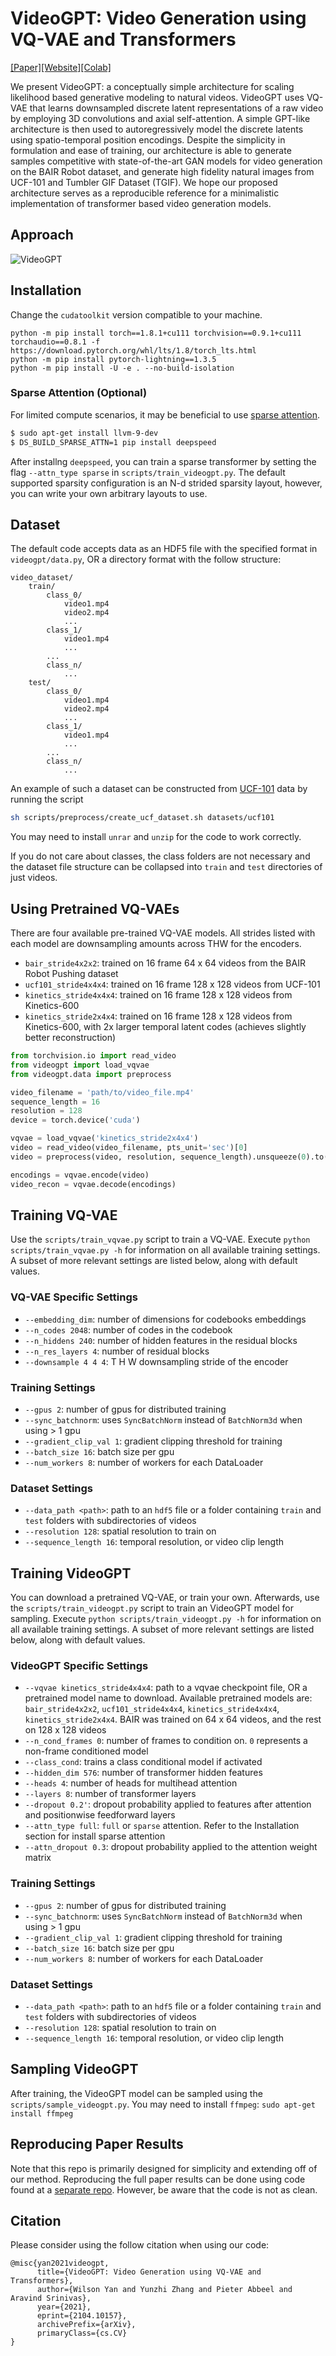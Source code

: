 # VideoGPT: Video Generation using VQ-VAE and Transformers

[[Paper]](https://arxiv.org/abs/2104.10157)[[Website]](https://wilson1yan.github.io/videogpt/index.html)[[Colab]](https://colab.research.google.com/github/wilson1yan/VideoGPT/blob/master/notebooks/Using_VideoGPT.ipynb)

We present VideoGPT: a conceptually simple architecture for scaling likelihood based generative modeling to natural videos. VideoGPT uses VQ-VAE that learns downsampled discrete latent representations of a raw video by employing 3D convolutions and axial self-attention. A simple GPT-like architecture is then used to autoregressively model the discrete latents using spatio-temporal position encodings. Despite the simplicity in formulation and ease of training, our architecture is able to generate samples competitive with state-of-the-art GAN models for video generation on the BAIR Robot dataset, and generate high fidelity natural images from UCF-101 and Tumbler GIF Dataset (TGIF). We hope our proposed architecture serves as a reproducible reference for a minimalistic implementation of transformer based video generation models.


## Approach
![VideoGPT](VideoGPT.png)

## Installation
Change the `cudatoolkit` version compatible to your machine.

[comment]: <> (```bash)

[comment]: <> ($ conda install --yes -c pytorch pytorch=1.7.1 torchvision cudatoolkit=11.0)

[comment]: <> ($ pip install git+https://github.com/wilson1yan/VideoGPT.git)

[comment]: <> (```)
```
python -m pip install torch==1.8.1+cu111 torchvision==0.9.1+cu111 torchaudio==0.8.1 -f https://download.pytorch.org/whl/lts/1.8/torch_lts.html
python -m pip install pytorch-lightning==1.3.5
python -m pip install -U -e . --no-build-isolation
```

### Sparse Attention (Optional)
For limited compute scenarios, it may be beneficial to use [sparse attention](https://arxiv.org/abs/1904.10509).
```bash
$ sudo apt-get install llvm-9-dev
$ DS_BUILD_SPARSE_ATTN=1 pip install deepspeed
```
After installng `deepspeed`, you can train a sparse transformer by setting the flag `--attn_type sparse` in `scripts/train_videogpt.py`. The default supported sparsity configuration is an N-d strided sparsity layout, however, you can write your own arbitrary layouts to use.

## Dataset
The default code accepts data as an HDF5 file with the specified format in `videogpt/data.py`, OR a directory format with the follow structure:
```
video_dataset/
    train/
        class_0/
            video1.mp4
            video2.mp4
            ...
        class_1/
            video1.mp4
            ...
        ...
        class_n/
            ...
    test/
        class_0/
            video1.mp4
            video2.mp4
            ...
        class_1/
            video1.mp4
            ...
        ...
        class_n/
            ...
```
An example of such a dataset can be constructed from [UCF-101](https://www.crcv.ucf.edu/data/UCF101.php) data by running the script 
```bash
sh scripts/preprocess/create_ucf_dataset.sh datasets/ucf101
``` 
You may need to install `unrar` and `unzip` for the code to work correctly.

If you do not care about classes, the class folders are not necessary and the dataset file structure can be collapsed into `train` and `test` directories of just videos.

## Using Pretrained VQ-VAEs
There are four available pre-trained VQ-VAE models. All strides listed with each model are downsampling amounts across THW for the encoders.
* `bair_stride4x2x2`: trained on 16 frame 64 x 64 videos from the BAIR Robot Pushing dataset
* `ucf101_stride4x4x4`: trained on 16 frame 128 x 128 videos from UCF-101
* `kinetics_stride4x4x4`: trained on 16 frame 128 x 128 videos from Kinetics-600
* `kinetics_stride2x4x4`: trained on 16 frame 128 x 128 videos from Kinetics-600, with 2x larger temporal latent codes (achieves slightly better reconstruction)
```python
from torchvision.io import read_video
from videogpt import load_vqvae
from videogpt.data import preprocess

video_filename = 'path/to/video_file.mp4'
sequence_length = 16
resolution = 128
device = torch.device('cuda')

vqvae = load_vqvae('kinetics_stride2x4x4')
video = read_video(video_filename, pts_unit='sec')[0]
video = preprocess(video, resolution, sequence_length).unsqueeze(0).to(device)

encodings = vqvae.encode(video)
video_recon = vqvae.decode(encodings)
```

## Training VQ-VAE
Use the `scripts/train_vqvae.py` script to train a VQ-VAE. Execute `python scripts/train_vqvae.py -h` for information on all available training settings. A subset of more relevant settings are listed below, along with default values.
### VQ-VAE Specific Settings
* `--embedding_dim`: number of dimensions for codebooks embeddings
* `--n_codes 2048`: number of codes in the codebook
* `--n_hiddens 240`: number of hidden features in the residual blocks
* `--n_res_layers 4`: number of residual blocks
* `--downsample 4 4 4`: T H W downsampling stride of the encoder

### Training Settings
* `--gpus 2`: number of gpus for distributed training
* `--sync_batchnorm`: uses `SyncBatchNorm` instead of `BatchNorm3d` when using > 1 gpu
* `--gradient_clip_val 1`: gradient clipping threshold for training
* `--batch_size 16`: batch size per gpu
* `--num_workers 8`: number of workers for each DataLoader

### Dataset Settings
* `--data_path <path>`: path to an `hdf5` file or a folder containing `train` and `test` folders with subdirectories of videos
* `--resolution 128`: spatial resolution to train on 
* `--sequence_length 16`: temporal resolution, or video clip length

## Training VideoGPT
You can download a pretrained VQ-VAE, or train your own. Afterwards, use the `scripts/train_videogpt.py` script to train an VideoGPT model for sampling. Execute `python scripts/train_videogpt.py -h` for information on all available training settings. A subset of more relevant settings are listed below, along with default values.
### VideoGPT Specific Settings
* `--vqvae kinetics_stride4x4x4`: path to a vqvae checkpoint file, OR a pretrained model name to download. Available pretrained models are: `bair_stride4x2x2`, `ucf101_stride4x4x4`, `kinetics_stride4x4x4`, `kinetics_stride2x4x4`. BAIR was trained on 64 x 64 videos, and the rest on 128 x 128 videos
* `--n_cond_frames 0`: number of frames to condition on. `0` represents a non-frame conditioned model
* `--class_cond`: trains a class conditional model if activated
* `--hidden_dim 576`: number of transformer hidden features
* `--heads 4`: number of heads for multihead attention
* `--layers 8`: number of transformer layers
* `--dropout 0.2'`: dropout probability applied to features after attention and positionwise feedforward layers
* `--attn_type full`: `full` or `sparse` attention. Refer to the Installation section for install sparse attention
* `--attn_dropout 0.3`: dropout probability applied to the attention weight matrix
### Training Settings
* `--gpus 2`: number of gpus for distributed training
* `--sync_batchnorm`: uses `SyncBatchNorm` instead of `BatchNorm3d` when using > 1 gpu
* `--gradient_clip_val 1`: gradient clipping threshold for training
* `--batch_size 16`: batch size per gpu
* `--num_workers 8`: number of workers for each DataLoader

### Dataset Settings
* `--data_path <path>`: path to an `hdf5` file or a folder containing `train` and `test` folders with subdirectories of videos
* `--resolution 128`: spatial resolution to train on 
* `--sequence_length 16`: temporal resolution, or video clip length

## Sampling VideoGPT
After training, the VideoGPT model can be sampled using the `scripts/sample_videogpt.py`. You may need to install `ffmpeg`: `sudo apt-get install ffmpeg`

## Reproducing Paper Results
Note that this repo is primarily designed for simplicity and extending off of our method. Reproducing the full paper results can be done using code found at a [separate repo](https://github.com/wilson1yan/VideoGPT-Paper). However, be aware that the code is not as clean.

## Citation
Please consider using the follow citation when using our code:
```
@misc{yan2021videogpt,
      title={VideoGPT: Video Generation using VQ-VAE and Transformers}, 
      author={Wilson Yan and Yunzhi Zhang and Pieter Abbeel and Aravind Srinivas},
      year={2021},
      eprint={2104.10157},
      archivePrefix={arXiv},
      primaryClass={cs.CV}
}
```
